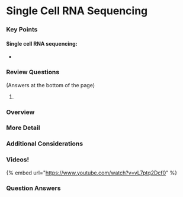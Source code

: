 # Single Cell RNA Sequencing

### Key Points

#### Single cell RNA sequencing:

* 
### Review Questions

\(Answers at the bottom of the page\)

1. 
### **Overview**

### **More Detail**

### **Additional Considerations**

### Videos!

{% embed url="https://www.youtube.com/watch?v=vL7ptq2Dcf0" %}



### Question Answers

